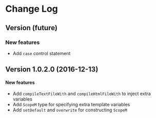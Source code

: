 Change Log
==========

Version (future)
----------------

### New features

* Add `case` control statement

Version 1.0.2.0 (2016-12-13)
----------------------------

#### New features

* Add `compileTextFileWith` and `compileHtmlFileWith` to inject extra variables
* Add `ScopeM` type for specifying extra template variables
* Add `setDefault` and `overwrite` for constructing `ScopeM`
